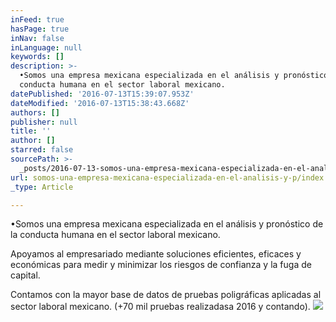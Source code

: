 ```yaml
---
inFeed: true
hasPage: true
inNav: false
inLanguage: null
keywords: []
description: >-
  •Somos una empresa mexicana especializada en el análisis y pronóstico de la
  conducta humana en el sector laboral mexicano.
datePublished: '2016-07-13T15:39:07.953Z'
dateModified: '2016-07-13T15:38:43.668Z'
authors: []
publisher: null
title: ''
author: []
starred: false
sourcePath: >-
  _posts/2016-07-13-somos-una-empresa-mexicana-especializada-en-el-analisis-y-p.md
url: somos-una-empresa-mexicana-especializada-en-el-analisis-y-p/index.html
_type: Article

---
```

•Somos una empresa mexicana especializada en el análisis y pronóstico de la conducta humana en el sector laboral mexicano.

Apoyamos al empresariado mediante soluciones eficientes, eficaces y económicas para medir y minimizar los riesgos de confianza y la fuga de capital.

Contamos con la mayor base de datos de pruebas poligráficas aplicadas al sector laboral mexicano. (+70 mil pruebas realizadasa 2016 y contando).
![](https://the-grid-user-content.s3-us-west-2.amazonaws.com/92b6717c-3552-4409-91a4-7814486f03df.jpg)